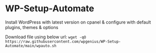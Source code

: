 # WP-Setup-Automate
Install WordPress with latest version on cpanel &amp; configure with default plugins, themes &amp; options

Download file using below url:
`wget -qO https://raw.githubusercontent.com/wpgenius/WP-Setup-Automate/main/wpauto.sh`
